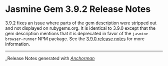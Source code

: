# Jasmine Gem 3.9.2 Release Notes

3.9.2 fixes an issue where parts of the gem description were stripped out and
not displayed on rubygems.org. It is identical to 3.9.0 except that the gem 
description mentions that it is deprecated in favor of the
`jasmine-browser-runner` NPM package. See the
[3.9.0 release notes](https://github.com/jasmine/jasmine-gem/blob/main/release_notes/3.9.0.md)
for more information.

------

_Release Notes generated with _[Anchorman](http://github.com/infews/anchorman)_
